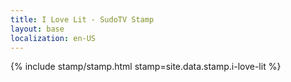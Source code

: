 ```yaml
---
title: I Love Lit - SudoTV Stamp
layout: base
localization: en-US
---
```


{% include stamp/stamp.html
    stamp=site.data.stamp.i-love-lit
%}